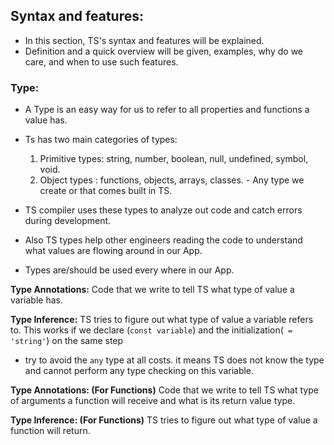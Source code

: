 ## Syntax and features:

  * In this section, TS's syntax and features will be explained.
  * Definition and a quick overview will be given, examples, why do we care, and when to use such features.

### Type:

  * A Type is an easy way for us to refer to all properties and functions a value has.
  * Ts has two main categories of types:
    1. Primitive types: string, number, boolean, null, undefined, symbol, void.
    2. Object types : functions, objects, arrays, classes. - Any type we create or that comes built in TS.

  * TS compiler uses these types to analyze out code and catch errors during development.
  * Also TS types help other engineers reading the code to understand what values are flowing around in our App.
  * Types are/should be used every where in our App.

  **Type Annotations:** Code that we write to tell TS what type of value a variable has.

  **Type Inference:** TS tries to figure out what type of value a variable refers to. This works if we declare (`const variable`) and the initialization(` = 'string'`) on the same step

  * try to avoid the `any` type at all costs. it means TS does not know the type and cannot perform any type checking on this variable.

  **Type Annotations: (For Functions)** Code that we write to tell TS what type of arguments a function will receive and what is its return value type.

  **Type Inference: (For Functions)** TS tries to figure out what type of value a function will return.